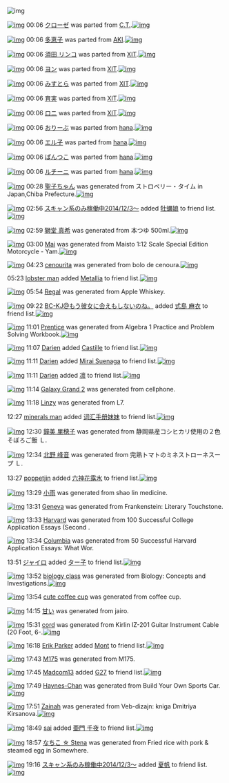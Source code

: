 ![img](http://gdrive-cdn.herokuapp.com/537b65a5bc09f0000721dda7/512px-barcode.png)

[![img](http://www.deviantsart.com/2ftnug6.png)](http://www.barcodekanojo.com/kanojo/421005/%E3%82%AF%E3%83%AD%E3%83%BC%E3%82%BC) 00:06 [クローゼ](http://www.barcodekanojo.com/kanojo/421005/%E3%82%AF%E3%83%AD%E3%83%BC%E3%82%BC) was parted from [C.T.](http://www.barcodekanojo.com/kanojo/421005/%E3%82%AF%E3%83%AD%E3%83%BC%E3%82%BC).[![img](http://www.deviantsart.com/fhrc6a.jpeg)](http://www.barcodekanojo.com/user/272165/C.T.) 

[![img](http://www.deviantsart.com/26voqqi.png)](http://www.barcodekanojo.com/kanojo/40895/%E5%A4%9A%E6%81%B5%E5%AD%90) 00:06 [多恵子](http://www.barcodekanojo.com/kanojo/40895/%E5%A4%9A%E6%81%B5%E5%AD%90) was parted from [AKI](http://www.barcodekanojo.com/kanojo/40895/%E5%A4%9A%E6%81%B5%E5%AD%90).[![img](http://www.deviantsart.com/1kc30mi.jpeg)](http://www.barcodekanojo.com/user/29842/AKI) 

[![img](http://www.deviantsart.com/194s93l.png)](http://www.barcodekanojo.com/kanojo/517203/%E9%A0%88%E7%94%B0%20%E3%83%AA%E3%83%B3%E3%82%B3) 00:06 [須田 リンコ](http://www.barcodekanojo.com/kanojo/517203/%E9%A0%88%E7%94%B0%20%E3%83%AA%E3%83%B3%E3%82%B3) was parted from [XIT](http://www.barcodekanojo.com/kanojo/517203/%E9%A0%88%E7%94%B0%20%E3%83%AA%E3%83%B3%E3%82%B3).[![img](http://www.deviantsart.com/815jg6.jpeg)](http://www.barcodekanojo.com/user/209348/XIT) 

[![img](http://www.deviantsart.com/1tqhb3.png)](http://www.barcodekanojo.com/kanojo/523890/%E3%83%A8%E3%83%B3) 00:06 [ヨン](http://www.barcodekanojo.com/kanojo/523890/%E3%83%A8%E3%83%B3) was parted from [XIT](http://www.barcodekanojo.com/kanojo/523890/%E3%83%A8%E3%83%B3).[![img](http://www.deviantsart.com/815jg6.jpeg)](http://www.barcodekanojo.com/user/209348/XIT) 

[![img](http://www.deviantsart.com/1qrbefl.png)](http://www.barcodekanojo.com/kanojo/915699/%E3%81%BF%E3%81%99%E3%81%A8%E3%82%89) 00:06 [みすとら](http://www.barcodekanojo.com/kanojo/915699/%E3%81%BF%E3%81%99%E3%81%A8%E3%82%89) was parted from [XIT](http://www.barcodekanojo.com/kanojo/915699/%E3%81%BF%E3%81%99%E3%81%A8%E3%82%89).[![img](http://www.deviantsart.com/815jg6.jpeg)](http://www.barcodekanojo.com/user/209348/XIT) 

[![img](http://www.deviantsart.com/3nn382n.png)](http://www.barcodekanojo.com/kanojo/2520904/%E8%82%B2%E5%AE%9F) 00:06 [育実](http://www.barcodekanojo.com/kanojo/2520904/%E8%82%B2%E5%AE%9F) was parted from [XIT](http://www.barcodekanojo.com/kanojo/2520904/%E8%82%B2%E5%AE%9F).[![img](http://www.deviantsart.com/815jg6.jpeg)](http://www.barcodekanojo.com/user/209348/XIT) 

[![img](http://www.deviantsart.com/3roii8a.png)](http://www.barcodekanojo.com/kanojo/1847827/%E3%83%AD%E3%83%8B) 00:06 [ロニ](http://www.barcodekanojo.com/kanojo/1847827/%E3%83%AD%E3%83%8B) was parted from [XIT](http://www.barcodekanojo.com/kanojo/1847827/%E3%83%AD%E3%83%8B).[![img](http://www.deviantsart.com/815jg6.jpeg)](http://www.barcodekanojo.com/user/209348/XIT) 

[![img](http://www.deviantsart.com/qd6ct2.png)](http://www.barcodekanojo.com/kanojo/1633314/%E3%81%8A%E3%82%8A%E3%83%BC%E3%81%B6) 00:06 [おりーぶ](http://www.barcodekanojo.com/kanojo/1633314/%E3%81%8A%E3%82%8A%E3%83%BC%E3%81%B6) was parted from [hana](http://www.barcodekanojo.com/kanojo/1633314/%E3%81%8A%E3%82%8A%E3%83%BC%E3%81%B6).[![img](http://www.deviantsart.com/8h2cp5.jpeg)](http://www.barcodekanojo.com/user/204546/hana) 

[![img](http://www.deviantsart.com/210vlra.png)](http://www.barcodekanojo.com/kanojo/1626150/%E3%82%A8%E3%83%AB%E5%AD%90) 00:06 [エル子](http://www.barcodekanojo.com/kanojo/1626150/%E3%82%A8%E3%83%AB%E5%AD%90) was parted from [hana](http://www.barcodekanojo.com/kanojo/1626150/%E3%82%A8%E3%83%AB%E5%AD%90).[![img](http://www.deviantsart.com/8h2cp5.jpeg)](http://www.barcodekanojo.com/user/204546/hana) 

[![img](http://www.deviantsart.com/fm20mu.png)](http://www.barcodekanojo.com/kanojo/1554246/%E3%81%B1%E3%82%93%E3%81%A4%E3%81%93) 00:06 [ぱんつこ](http://www.barcodekanojo.com/kanojo/1554246/%E3%81%B1%E3%82%93%E3%81%A4%E3%81%93) was parted from [hana](http://www.barcodekanojo.com/kanojo/1554246/%E3%81%B1%E3%82%93%E3%81%A4%E3%81%93).[![img](http://www.deviantsart.com/8h2cp5.jpeg)](http://www.barcodekanojo.com/user/204546/hana) 

[![img](http://www.deviantsart.com/2432ule.png)](http://www.barcodekanojo.com/kanojo/807696/%E3%83%AB%E3%83%81%E3%83%BC%E3%83%8B) 00:06 [ルチーニ](http://www.barcodekanojo.com/kanojo/807696/%E3%83%AB%E3%83%81%E3%83%BC%E3%83%8B) was parted from [hana](http://www.barcodekanojo.com/kanojo/807696/%E3%83%AB%E3%83%81%E3%83%BC%E3%83%8B).[![img](http://www.deviantsart.com/8h2cp5.jpeg)](http://www.barcodekanojo.com/user/204546/hana) 

[![img](http://www.deviantsart.com/3uahuri.png)](http://www.barcodekanojo.com/kanojo/3192715/%E8%81%96%E5%AD%90%E3%81%A1%E3%82%83%E3%82%93) 00:28 [聖子ちゃん](http://www.barcodekanojo.com/kanojo/3192715/%E8%81%96%E5%AD%90%E3%81%A1%E3%82%83%E3%82%93) was generated from ストロベリー・タイム in Japan,Chiba Prefecture.[![img](http://www.deviantsart.com/2naq7kn.jpeg)](http://www.barcodekanojo.com/product_images/barcode/3750969/1332449626/%E6%9D%BE%E7%94%B0%E8%81%96%E5%AD%90%20StrawberryTime%EF%BC%88%E3%83%AC%E3%82%B3%E3%83%BC%E3%83%89%EF%BC%89.jpg) 

[![img](http://www.deviantsart.com/99ugn1.jpeg)](http://www.barcodekanojo.com/user/6029/%E3%82%B9%E3%82%AD%E3%83%A3%E3%83%B3%E7%B3%BB%E3%81%AE%E3%81%BF%E7%A8%BC%E5%83%8D%E4%B8%AD2014%2F12%2F3%EF%BD%9E) 02:56 [スキャン系のみ稼働中2014/12/3～](http://www.barcodekanojo.com/user/6029/%E3%82%B9%E3%82%AD%E3%83%A3%E3%83%B3%E7%B3%BB%E3%81%AE%E3%81%BF%E7%A8%BC%E5%83%8D%E4%B8%AD2014%2F12%2F3%EF%BD%9E) added [牡蠣娘](http://www.barcodekanojo.com/kanojo/43566/%E7%89%A1%E8%A0%A3%E5%A8%98) to friend list.[![img](http://www.deviantsart.com/d7c7te.png)](http://www.barcodekanojo.com/kanojo/43566/%E7%89%A1%E8%A0%A3%E5%A8%98) 

[![img](http://www.deviantsart.com/2htm77k.png)](http://www.barcodekanojo.com/kanojo/3192716/%E7%8D%85%E5%A0%82%20%E7%9C%9F%E5%B8%8C) 02:59 [獅堂 真希](http://www.barcodekanojo.com/kanojo/3192716/%E7%8D%85%E5%A0%82%20%E7%9C%9F%E5%B8%8C) was generated from 本つゆ 500ml.[![img](http://www.deviantsart.com/1sgvgcc.jpeg)](http://www.barcodekanojo.com/product_images/barcode/6018173/1424023138/%E6%9C%AC%E3%81%A4%E3%82%86%20500ml.jpg) 

[![img](http://www.deviantsart.com/3ula55i.png)](http://www.barcodekanojo.com/kanojo/3192717/Mai) 03:00 [Mai](http://www.barcodekanojo.com/kanojo/3192717/Mai) was generated from Maisto 1:12 Scale Special Edition Motorcycle - Yam.[![img](http://www.deviantsart.com/bbcn57.jpeg)](http://www.barcodekanojo.com/product_images/barcode/6018174/1424023202/Maisto%201%3A12%20Scale%20Special%20Edition%20Motorcycle%20-%20Yam.jpg) 

[![img](http://www.deviantsart.com/3gv13k8.png)](http://www.barcodekanojo.com/kanojo/3192718/cenourita) 04:23 [cenourita](http://www.barcodekanojo.com/kanojo/3192718/cenourita) was generated from bolo de cenoura.[![img](http://www.deviantsart.com/oo33e1.jpeg)](http://www.barcodekanojo.com/product_images/barcode/6018175/1424028174/bolo%20de%20cenoura.jpg) 

05:23 [lobster man](http://www.barcodekanojo.com/user/500187/lobster%20man) added [Metallia](http://www.barcodekanojo.com/kanojo/2860307/Metallia) to friend list.[![img](http://www.deviantsart.com/341bqg6.png)](http://www.barcodekanojo.com/kanojo/2860307/Metallia) 

[![img](http://www.deviantsart.com/b1juav.png)](http://www.barcodekanojo.com/kanojo/3192719/Regal) 05:54 [Regal](http://www.barcodekanojo.com/kanojo/3192719/Regal) was generated from Apple Whiskey.

[![img](http://www.deviantsart.com/2l905sv.jpeg)](http://www.barcodekanojo.com/user/276669/BC-KJ%40%E3%82%82%E3%81%86%E5%BD%BC%E5%A5%B3%E3%81%AB%E4%BC%9A%E3%81%88%E3%82%82%E3%81%97%E3%81%AA%E3%81%84%E3%81%AE%E3%81%AD%E3%80%82) 09:22 [BC-KJ@もう彼女に会えもしないのね。](http://www.barcodekanojo.com/user/276669/BC-KJ%40%E3%82%82%E3%81%86%E5%BD%BC%E5%A5%B3%E3%81%AB%E4%BC%9A%E3%81%88%E3%82%82%E3%81%97%E3%81%AA%E3%81%84%E3%81%AE%E3%81%AD%E3%80%82) added [式島 麻衣](http://www.barcodekanojo.com/kanojo/64877/%E5%BC%8F%E5%B3%B6%20%E9%BA%BB%E8%A1%A3) to friend list.[![img](http://www.deviantsart.com/1qnsjsg.png)](http://www.barcodekanojo.com/kanojo/64877/%E5%BC%8F%E5%B3%B6%20%E9%BA%BB%E8%A1%A3) 

[![img](http://www.deviantsart.com/1712e6d.png)](http://www.barcodekanojo.com/kanojo/3192720/Prentice) 11:01 [Prentice](http://www.barcodekanojo.com/kanojo/3192720/Prentice) was generated from Algebra 1 Practice and Problem Solving Workbook.[![img](http://www.deviantsart.com/14go23m.jpeg)](http://www.barcodekanojo.com/product_images/barcode/6018179/1424052053/Algebra%201%20Practice%20and%20Problem%20Solving%20Workbook.jpg) 

[![img](http://www.deviantsart.com/1gi0fkj.jpeg)](http://www.barcodekanojo.com/user/500186/Darien) 11:07 [Darien](http://www.barcodekanojo.com/user/500186/Darien) added [Castille](http://www.barcodekanojo.com/kanojo/2517588/Castille) to friend list.[![img](http://www.deviantsart.com/1sr1blh.png)](http://www.barcodekanojo.com/kanojo/2517588/Castille) 

[![img](http://www.deviantsart.com/1gi0fkj.jpeg)](http://www.barcodekanojo.com/user/500186/Darien) 11:11 [Darien](http://www.barcodekanojo.com/user/500186/Darien) added [Mirai Suenaga](http://www.barcodekanojo.com/kanojo/2943487/Mirai%20Suenaga) to friend list.[![img](http://www.deviantsart.com/v8io28.png)](http://www.barcodekanojo.com/kanojo/2943487/Mirai%20Suenaga) 

[![img](http://www.deviantsart.com/1gi0fkj.jpeg)](http://www.barcodekanojo.com/user/500186/Darien) 11:11 [Darien](http://www.barcodekanojo.com/user/500186/Darien) added [凛](http://www.barcodekanojo.com/kanojo/2295992/%E5%87%9B) to friend list.[![img](http://www.deviantsart.com/2tjqdic.png)](http://www.barcodekanojo.com/kanojo/2295992/%E5%87%9B) 

[![img](http://www.deviantsart.com/11ttp6p.png)](http://www.barcodekanojo.com/kanojo/3192721/Galaxy%20Grand%202) 11:14 [Galaxy Grand 2](http://www.barcodekanojo.com/kanojo/3192721/Galaxy%20Grand%202) was generated from cellphone.

[![img](http://www.deviantsart.com/tojo42.png)](http://www.barcodekanojo.com/kanojo/3192722/Linzy) 11:18 [Linzy](http://www.barcodekanojo.com/kanojo/3192722/Linzy) was generated from L7.

12:27 [minerals man](http://www.barcodekanojo.com/user/500193/minerals%20man) added [词汇手册妹妹](http://www.barcodekanojo.com/kanojo/2850055/%E8%AF%8D%E6%B1%87%E6%89%8B%E5%86%8C%E5%A6%B9%E5%A6%B9) to friend list.[![img](http://www.deviantsart.com/1o48m6c.png)](http://www.barcodekanojo.com/kanojo/2850055/%E8%AF%8D%E6%B1%87%E6%89%8B%E5%86%8C%E5%A6%B9%E5%A6%B9) 

[![img](http://www.deviantsart.com/1ltoohp.png)](http://www.barcodekanojo.com/kanojo/3192723/%E9%90%98%E7%BE%8E%20%E9%87%8C%E7%A9%82%E5%AD%90) 12:30 [鐘美 里穂子](http://www.barcodekanojo.com/kanojo/3192723/%E9%90%98%E7%BE%8E%20%E9%87%8C%E7%A9%82%E5%AD%90) was generated from 静岡県産コシヒカリ使用の２色そぼろご飯 Ｌ.

[![img](http://www.deviantsart.com/2kknr84.png)](http://www.barcodekanojo.com/kanojo/3192724/%E5%8C%97%E9%87%8E%20%E5%B3%B0%E9%9F%B3) 12:34 [北野 峰音](http://www.barcodekanojo.com/kanojo/3192724/%E5%8C%97%E9%87%8E%20%E5%B3%B0%E9%9F%B3) was generated from 完熟トマトのミネストローネスープ Ｌ.

13:27 [poppetjin](http://www.barcodekanojo.com/user/500194/poppetjin) added [六神花露水](http://www.barcodekanojo.com/kanojo/3025599/%E5%85%AD%E7%A5%9E%E8%8A%B1%E9%9C%B2%E6%B0%B4) to friend list.[![img](http://www.deviantsart.com/142oucr.png)](http://www.barcodekanojo.com/kanojo/3025599/%E5%85%AD%E7%A5%9E%E8%8A%B1%E9%9C%B2%E6%B0%B4) 

[![img](http://www.deviantsart.com/2vsb400.png)](http://www.barcodekanojo.com/kanojo/3192725/%E5%B0%8F%E9%9B%A8) 13:29 [小雨](http://www.barcodekanojo.com/kanojo/3192725/%E5%B0%8F%E9%9B%A8) was generated from shao lin medicine.

[![img](http://www.deviantsart.com/24n9d97.png)](http://www.barcodekanojo.com/kanojo/3192726/Geneva) 13:31 [Geneva](http://www.barcodekanojo.com/kanojo/3192726/Geneva) was generated from Frankenstein: Literary Touchstone.

[![img](http://www.deviantsart.com/16cso3r.png)](http://www.barcodekanojo.com/kanojo/3192727/Harvard) 13:33 [Harvard](http://www.barcodekanojo.com/kanojo/3192727/Harvard) was generated from 100 Successful College Application Essays (Second .

[![img](http://www.deviantsart.com/1dge049.png)](http://www.barcodekanojo.com/kanojo/3192728/Columbia) 13:34 [Columbia](http://www.barcodekanojo.com/kanojo/3192728/Columbia) was generated from 50 Successful Harvard Application Essays: What Wor.

13:51 [ジャイロ](http://www.barcodekanojo.com/user/500195/%E3%82%B8%E3%83%A3%E3%82%A4%E3%83%AD) added [ター子](http://www.barcodekanojo.com/kanojo/3096480/%E3%82%BF%E3%83%BC%E5%AD%90) to friend list.[![img](http://www.deviantsart.com/18k71ec.png)](http://www.barcodekanojo.com/kanojo/3096480/%E3%82%BF%E3%83%BC%E5%AD%90) 

[![img](http://www.deviantsart.com/te092t.png)](http://www.barcodekanojo.com/kanojo/3192729/biology%20class) 13:52 [biology class](http://www.barcodekanojo.com/kanojo/3192729/biology%20class) was generated from Biology: Concepts and Investigations.[![img](http://www.deviantsart.com/3r430v9.jpeg)](http://www.barcodekanojo.com/product_images/barcode/6018194/1424062296/Biology%3A%20Concepts%20and%20Investigations.jpg) 

[![img](http://www.deviantsart.com/2ng4jli.png)](http://www.barcodekanojo.com/kanojo/3192730/cute%20coffee%20cup) 13:54 [cute coffee cup](http://www.barcodekanojo.com/kanojo/3192730/cute%20coffee%20cup) was generated from coffee cup.

[![img](http://www.deviantsart.com/21a1hu4.png)](http://www.barcodekanojo.com/kanojo/3192731/%E7%94%98%E3%81%84) 14:15 [甘い](http://www.barcodekanojo.com/kanojo/3192731/%E7%94%98%E3%81%84) was generated from jairo.

[![img](http://www.deviantsart.com/33b7k3d.png)](http://www.barcodekanojo.com/kanojo/3192732/cord) 15:31 [cord](http://www.barcodekanojo.com/kanojo/3192732/cord) was generated from Kirlin IZ-201 Guitar Instrument Cable (20 Foot, 6-.[![img](http://www.deviantsart.com/223v7rp.jpeg)](http://www.barcodekanojo.com/product_images/barcode/6018197/1424068257/Kirlin%20IZ-201%20Guitar%20Instrument%20Cable%20%2820%20Foot%2C%206-.jpg) 

[![img](http://www.deviantsart.com/23q3t7f.png)](http://www.barcodekanojo.com/user/202960/Erik%20Parker) 16:18 [Erik Parker](http://www.barcodekanojo.com/user/202960/Erik%20Parker) added [Mont](http://www.barcodekanojo.com/kanojo/10262/Mont) to friend list.[![img](http://www.deviantsart.com/3rr4lrn.png)](http://www.barcodekanojo.com/kanojo/10262/Mont) 

[![img](http://www.deviantsart.com/3birlt.png)](http://www.barcodekanojo.com/kanojo/3192733/M175) 17:43 [M175](http://www.barcodekanojo.com/kanojo/3192733/M175) was generated from M175.

[![img](http://www.deviantsart.com/3464ug2.jpeg)](http://www.barcodekanojo.com/user/405992/Madcom13) 17:45 [Madcom13](http://www.barcodekanojo.com/user/405992/Madcom13) added [G27](http://www.barcodekanojo.com/kanojo/2570329/G27) to friend list.[![img](http://www.deviantsart.com/3f6sjdq.png)](http://www.barcodekanojo.com/kanojo/2570329/G27) 

[![img](http://www.deviantsart.com/2bcis2.png)](http://www.barcodekanojo.com/kanojo/3192734/Haynes-Chan) 17:49 [Haynes-Chan](http://www.barcodekanojo.com/kanojo/3192734/Haynes-Chan) was generated from Build Your Own Sports Car.[![img](http://www.deviantsart.com/opgi8k.jpeg)](http://www.barcodekanojo.com/product_images/barcode/6018201/1424076531/Build%20Your%20Own%20Sports%20Car.jpg) 

[![img](http://www.deviantsart.com/1oscjos.png)](http://www.barcodekanojo.com/kanojo/3192735/Zainah) 17:51 [Zainah](http://www.barcodekanojo.com/kanojo/3192735/Zainah) was generated from Veb-dizajn: kniga Dmitriya Kirsanova.[![img](http://www.deviantsart.com/1n58a5a.jpeg)](http://www.barcodekanojo.com/product_images/barcode/6018202/1424076636/Veb-dizajn%3A%20kniga%20Dmitriya%20Kirsanova.jpg) 

[![img](http://www.deviantsart.com/a3j1lc.jpeg)](http://www.barcodekanojo.com/user/238136/sai) 18:49 [sai](http://www.barcodekanojo.com/user/238136/sai) added [亜門  千夜](http://www.barcodekanojo.com/kanojo/1794758/%E4%BA%9C%E9%96%80%20%20%E5%8D%83%E5%A4%9C) to friend list.[![img](http://www.deviantsart.com/3pch38h.png)](http://www.barcodekanojo.com/kanojo/1794758/%E4%BA%9C%E9%96%80%20%20%E5%8D%83%E5%A4%9C) 

[![img](http://www.deviantsart.com/2pq795u.png)](http://www.barcodekanojo.com/kanojo/3192736/%E3%81%AA%E3%81%A1%E3%81%93%20%E2%98%86%20Stena) 18:57 [なちこ ☆ Stena](http://www.barcodekanojo.com/kanojo/3192736/%E3%81%AA%E3%81%A1%E3%81%93%20%E2%98%86%20Stena) was generated from Fried rice with pork &amp; steamed egg in Somewhere.

[![img](http://www.deviantsart.com/99ugn1.jpeg)](http://www.barcodekanojo.com/user/6029/%E3%82%B9%E3%82%AD%E3%83%A3%E3%83%B3%E7%B3%BB%E3%81%AE%E3%81%BF%E7%A8%BC%E5%83%8D%E4%B8%AD2014%2F12%2F3%EF%BD%9E) 19:16 [スキャン系のみ稼働中2014/12/3～](http://www.barcodekanojo.com/user/6029/%E3%82%B9%E3%82%AD%E3%83%A3%E3%83%B3%E7%B3%BB%E3%81%AE%E3%81%BF%E7%A8%BC%E5%83%8D%E4%B8%AD2014%2F12%2F3%EF%BD%9E) added [夏帆](http://www.barcodekanojo.com/kanojo/3089841/%E5%A4%8F%E5%B8%86) to friend list.[![img](http://www.deviantsart.com/2aui3e1.png)](http://www.barcodekanojo.com/kanojo/3089841/%E5%A4%8F%E5%B8%86) 

